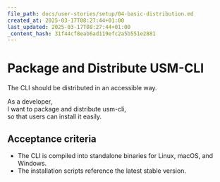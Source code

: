 ```yaml
---
file_path: docs/user-stories/setup/04-basic-distribution.md
created_at: 2025-03-17T08:27:44+01:00
last_updated: 2025-03-17T08:27:44+01:00
_content_hash: 31f44cf8eab6ad119efc2a5b551e2881
---
```


# Package and Distribute USM-CLI
The CLI should be distributed in an accessible way.

As a developer,  
I want to package and distribute usm-cli,  
so that users can install it easily.

## Acceptance criteria

- The CLI is compiled into standalone binaries for Linux, macOS, and Windows.
- The installation scripts reference the latest stable version.